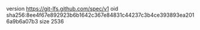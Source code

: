 version https://git-lfs.github.com/spec/v1
oid sha256:8ee4f67e892923b6b1642c367e84831c44237c3b4ce393893ea2016a9b6a07b3
size 2536
